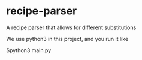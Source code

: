 # recipe-parser
A recipe parser that allows for different substitutions

We use python3 in this project, and you run it like

$python3 main.py
